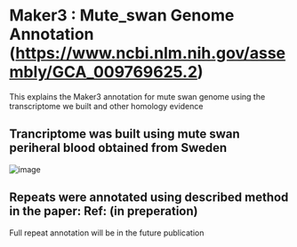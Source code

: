 # Maker3 : Mute_swan Genome Annotation (https://www.ncbi.nlm.nih.gov/assembly/GCA_009769625.2)
This explains the Maker3 annotation for mute swan genome using the transcriptome we built and other homology evidence
## Trancriptome was built using mute swan periheral blood obtained from Sweden
![image](https://user-images.githubusercontent.com/43054305/117142294-ddcfb500-adf2-11eb-901e-cc297d972c07.png)

## Repeats were annotated using described method in the paper: Ref: (in preperation)
Full repeat annotation will be in the future publication

